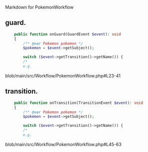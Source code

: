 Markdown for PokemonWorkflow



## guard.

```php
	public function onGuard(GuardEvent $event): void
	{
		/** @var Pokemon pokemon */
		$pokemon = $event->getSubject();

		switch ($event->getTransition()->getName()) {
		/*
		e.g.
```
blob/main/src/Workflow/PokemonWorkflow.php#L23-41
        
    

## transition.

```php
	public function onTransition(TransitionEvent $event): void
	{
		/** @var Pokemon pokemon */
		$pokemon = $event->getSubject();

		switch ($event->getTransition()->getName()) {
		/*
		e.g.
```
blob/main/src/Workflow/PokemonWorkflow.php#L45-63
        
    